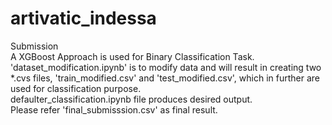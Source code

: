 # artivatic_indessa
Submission  \
A XGBoost Approach is used for Binary Classification Task. \
'dataset_modification.ipynb' is to modify data and will result in creating two *.cvs files, 'train_modified.csv' and 'test_modified.csv', which in further are used for classification purpose. \
defaulter_classification.ipynb file produces desired output. \
Please refer 'final_submisssion.csv' as final result.
